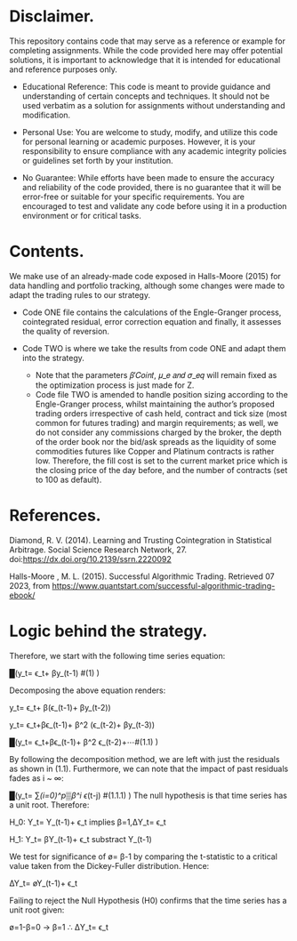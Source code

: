 # Disclaimer.

This repository contains code that may serve as a reference or example for completing assignments. While the code provided here may offer potential solutions, it is important to acknowledge that it is intended for educational and reference purposes only.

- Educational Reference: This code is meant to provide guidance and understanding of certain concepts and techniques. It should not be used verbatim as a solution for assignments without understanding and modification.

- Personal Use: You are welcome to study, modify, and utilize this code for personal learning or academic purposes. However, it is your responsibility to ensure compliance with any academic integrity policies or guidelines set forth by your institution.

- No Guarantee: While efforts have been made to ensure the accuracy and reliability of the code provided, there is no guarantee that it will be error-free or suitable for your specific requirements. You are encouraged to test and validate any code before using it in a production environment or for critical tasks.

# Contents.

We make use of an already-made code exposed in Halls-Moore (2015) for data handling and portfolio tracking, although some changes were made to adapt the trading rules to our strategy. 

- Code ONE file contains the calculations of the Engle-Granger process, cointegrated residual, error correction equation and finally, it assesses the quality of reversion.
- Code TWO is where we take the results from code ONE and adapt them into the strategy.
  
  - Note that the parameters 𝛽′𝐶𝑜𝑖𝑛𝑡, 𝜇_𝑒 𝑎𝑛𝑑 𝜎_𝑒𝑞 will remain fixed as the optimization process is just made for Z. 
  - Code file TWO is amended to handle position sizing according to the Engle-Granger process, whilst maintaining the author’s proposed trading orders irrespective of cash held, contract and tick size (most common for futures trading) and margin requirements;
    as well, we do not consider any commissions charged by the broker, the depth of the order book nor the bid/ask spreads as the liquidity of some commodities futures like Copper and Platinum contracts is rather low. Therefore, the fill cost is set to the current market      price which is the closing price of the day before, and the number of contracts (set to 100 as default).

# References.

Diamond, R. V. (2014). Learning and Trusting Cointegration in Statistical Arbitrage. Social 
Science Research Network, 27. doi:https://dx.doi.org/10.2139/ssrn.2220092

Halls-Moore , M. L. (2015). Successful Algorithmic Trading. Retrieved 07 2023, from 
https://www.quantstart.com/successful-algorithmic-trading-ebook/

# Logic behind the strategy. 


Therefore, we start with the following time series equation:

█(y_t= ϵ_t+ βy_(t-1)  #(1) )

Decomposing the above equation renders:

y_t= ϵ_t+ β(ϵ_(t-1)+ βy_(t-2))

y_t= ϵ_t+βϵ_(t-1)+ β^2 (ϵ_(t-2)+ βy_(t-3))

█(y_t= ϵ_t+βϵ_(t-1)+ β^2 ϵ_(t-2)+⋯#(1.1) )


By following the decomposition method, we are left with just the residuals as shown in (1.1). Furthermore, we can note that the impact of past residuals fades as i ~ ∞:

█(y_t= ∑_(i=0)^p▒β^i  ϵ_(t-j)  #(1.1.1) )
The null hypothesis is that time series has a unit root. Therefore:

H_0: Y_t= Y_(t-1)+ ϵ_t     implies   β=1,∆Y_t= ϵ_t

H_1: Y_t= βY_(t-1)+ ϵ_t     substract   Y_(t-1)

We test for significance of ø= β-1 by comparing the t-statistic to a critical value taken from the Dickey-Fuller distribution. Hence: 

∆Y_t= øY_(t-1)+ ϵ_t   

Failing to reject the Null Hypothesis (H0) confirms that the time series has a unit root given:

ø=1-β=0  →   β=1  ∴  ∆Y_t= ϵ_t


